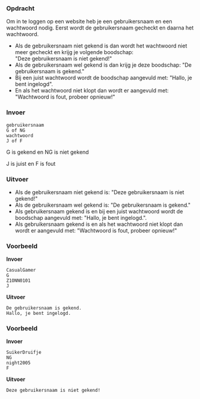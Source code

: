 ### Opdracht

Om in te loggen op een website heb je een gebruikersnaam en een wachtwoord nodig. Eerst wordt de gebruikersnaam gecheckt en daarna het wachtwoord.
* Als de gebruikersnaam niet gekend is dan wordt het wachtwoord niet meer gecheckt en krijg je volgende boodschap:  
"Deze gebruikersnaam is niet gekend!"
* Als de gebruikersnaam wel gekend is dan krijg je deze boodschap: "De gebruikersnaam is gekend."
* Bij een juist wachtwoord wordt de boodschap aangevuld met: "Hallo, je bent ingelogd". 
* En als het wachtwoord niet klopt dan wordt er aangevuld met: "Wachtwoord is fout, probeer opnieuw!"

### Invoer

    gebruikersnaam
    G of NG
    wachtwoord
    J of F

G is gekend en NG is niet gekend

J is juist en F is fout

### Uitvoer

* Als de gebruikersnaam niet gekend is: "Deze gebruikersnaam is niet gekend!"
* Als de gebruikersnaam wel gekend is: "De gebruikersnaam is gekend."
* Als gebruikersnaam gekend is en bij een juist wachtwoord wordt de boodschap aangevuld met: "Hallo, je bent ingelogd.". 
* Als gebruikersnaam gekend is en als het wachtwoord niet klopt dan wordt er aangevuld met: "Wachtwoord is fout, probeer opnieuw!"

### Voorbeeld

**Invoer**
    
    CasualGamer
    G
    Z1ONN0101
    J
    

**Uitvoer**
    
    De gebruikersnaam is gekend.
    Hallo, je bent ingelogd.
     
### Voorbeeld

**Invoer**
    
    SuikerDruifje
    NG
    night2005
    F
    

**Uitvoer**
    
    Deze gebruikersnaam is niet gekend!
